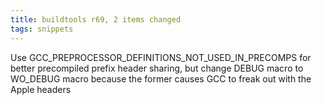 ```yaml
---
title: buildtools r69, 2 items changed
tags: snippets
---
```


Use GCC_PREPROCESSOR_DEFINITIONS_NOT_USED_IN_PRECOMPS for better precompiled prefix header sharing, but change DEBUG macro to WO_DEBUG macro because the former causes GCC to freak out with the Apple headers
